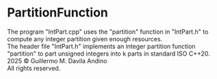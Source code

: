 # PartitionFunction
<div>The program "IntPart.cpp" uses the "partition" function in "IntPart.h" to compute any integer partition given enough resources.</div>
<div>The header file "IntPart.h" implements an integer partition function "partition" to part unsigned integers into k parts in standard ISO C++20.</div>
<div>2025 © Guillermo M. Davila Andino</div>
<div>All rights reserved.</div>
